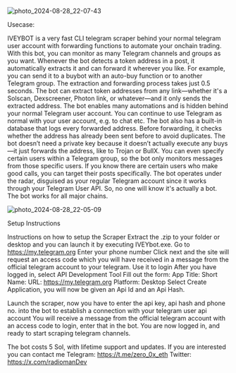 ![photo_2024-08-28_22-07-43](https://github.com/user-attachments/assets/e1a9aedd-a065-40fb-8670-a43fb1ddd309)

Usecase:

IVEYBOT is a very fast CLI telegram scraper behind your normal telegram user account with forwarding functions to automate your onchain trading.
With this bot, you can monitor as many Telegram channels and groups as you want. Whenever the bot detects a token address in a post, it automatically extracts it and can forward it wherever you like.
For example, you can send it to a buybot with an auto-buy function or to another Telegram group. The extraction and forwarding process takes just 0.5 seconds. The bot can extract token addresses from
any link—whether it's a Solscan, Dexscreener, Photon link, or whatever—and it only sends the extracted address.
The bot enables many automations and is hidden behind your normal Telegram user account. You can continue to use Telegram as normal with your user account, e.g. to chat etc.
The bot also has a built-in database that logs every forwarded address. Before forwarding, it checks whether the address has already been sent before to avoid duplicates. 
The bot doesn’t need a private key because it doesn’t actually execute any buys—it just forwards the address, like to Trojan or BullX.
You can even specify certain users within a Telegram group, so the bot only monitors messages from those specific users. If you know there are certain users who make good calls, 
you can target their posts specifically. The bot operates under the radar, disguised as your regular Telegram account since it works through your Telegram User API. So, no one will know it's actually a bot.
The bot works for all major chains.

![photo_2024-08-28_22-05-09](https://github.com/user-attachments/assets/db17673b-a1bd-4d76-8b68-5b4f8939006f)


Setup Instructions

Instructions on how to setup the Scraper
Extract the .zip to your folder or desktop and you can launch it by executing IVEYbot.exe.
Go to https://my.telegram.org
Enter your phone number
Click next and the site will request an access code which you will have received in a message from the official telegram account to your telegram. 
Use it to login
After you have logged in, select API Development Tool
Fill out the form:
App Title: <Anything can go here>
Short Name: <Anything can go here>
URL: https://my.telegram.org
Platform: Desktop
Select Create Application, you will now be given an Api Id and an Api Hash. 


Launch the scraper, now you have to enter the api key, api hash and phone no. into the bot to establish a connection with your telegram user api account
You will receive a message from the official telegram account with an access code to login, enter that in the bot.
You are now logged in, and ready to start scraping telegram channels.

The bot costs 5 Sol, with lifetime support and updates. If you are interested you can contact me
Telegram: https://t.me/zero_0x_eth
Twitter: https://x.com/radiomanDev
